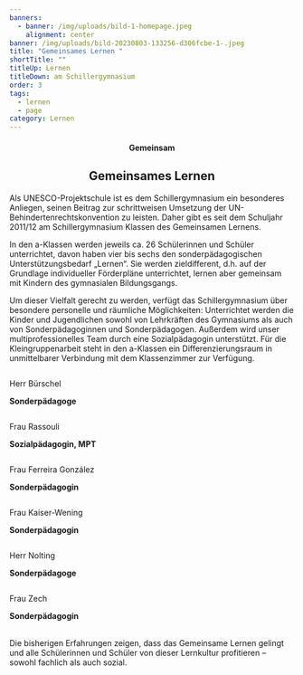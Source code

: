 ```yaml
---
banners:
  - banner: /img/uploads/bild-1-homepage.jpeg
    alignment: center
banner: /img/uploads/bild-20230803-133256-d306fcbe-1-.jpeg
title: "Gemeinsames Lernen "
shortTitle: ""
titleUp: Lernen
titleDown: am Schillergymnasium
order: 3
tags:
  - lernen
  - page
category: Lernen
---
```

<center><div class="title"><h4>Gemeinsam</h4><h2>Gemeinsames Lernen</h2></div></center>

Als UNESCO-Projektschule ist es dem Schillergymnasium ein besonderes Anliegen, seinen Beitrag zur schrittweisen Umsetzung der UN-Behindertenrechtskonvention zu leisten. Daher gibt es seit dem Schuljahr 2011/12 am Schillergymnasium Klassen des Gemeinsamen Lernens. 

In den a-Klassen werden jeweils ca. 26 Schülerinnen und Schüler unterrichtet, davon haben vier bis sechs den sonderpädagogischen Unterstützungsbedarf „Lernen“. Sie werden zieldifferent, d.h. auf der Grundlage individueller Förderpläne unterrichtet, lernen aber gemeinsam mit Kindern des gymnasialen Bildungsgangs. 

Um dieser Vielfalt gerecht zu werden, verfügt das Schillergymnasium über besondere personelle und räumliche Möglichkeiten: Unterrichtet werden die Kinder und Jugendlichen sowohl von Lehrkräften des Gymnasiums als auch von Sonderpädagoginnen und Sonderpädagogen. Außerdem wird unser multiprofessionelles Team durch eine Sozialpädagogin unterstützt. Für die Kleingruppenarbeit steht in den a-Klassen ein Differenzierungsraum in unmittelbarer Verbindung mit dem Klassenzimmer zur Verfügung. 

<div class="person"><div><center><img src="/img/uploads/BÜR.jpg" alt=""></center><div class="description"><p>Herr Bürschel</p><p><b>Sonderpädagoge</b></p></div></div></div>

<div class="person"><div><center><img src="/img/uploads/ras.jpg" alt=""></center><div class="description"><p>Frau Rassouli</p><p><b>Sozialpädagogin, MPT</b></p></div></div></div>

<div class="person"><div><center><img src="/img/uploads/FEG.jpg" alt=""></center><div class="description"><p>Frau Ferreira González</p><p><b>Sonderpädagogin</b></p></div></div></div>

<div class="person"><div><center><img src="/img/uploads/KWH.jpg" alt=""></center><div class="description"><p>Frau Kaiser-Wening</p><p><b>Sonderpädagogin</b></p></div></div></div>

<div class="person"><div><center><img src="/img/uploads/NOL.jpg" alt=""></center><div class="description"><p>Herr Nolting</p><p><b>Sonderpädagoge</b></p></div></div></div>

<div class="person"><div><center><img src="/img/uploads/ZEC.jpg" alt=""></center><div class="description"><p>Frau Zech</p><p><b>Sonderpädagogin</b></p></div></div></div>

\
Die bisherigen Erfahrungen zeigen, dass das Gemeinsame Lernen gelingt und alle Schülerinnen und Schüler von dieser Lernkultur profitieren – sowohl fachlich als auch sozial.